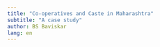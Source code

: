 ```yaml
---
title: "Co-operatives and Caste in Maharashtra"
subtitle: "A case study"
author: BS Baviskar
lang: en
---
```

